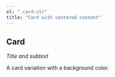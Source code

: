 ```yaml
---
el: ".card-ctr"
title: "Card with centered content"
---
```

## Card
_Title and subtext_

A card variation with a background color.
